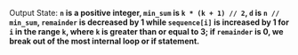 Output State: **`n` is a positive integer, `min_sum` is `k * (k + 1) // 2`, `d` is `n // min_sum`, `remainder` is decreased by 1 while `sequence[i]` is increased by 1 for `i` in the range `k`, where `k` is greater than or equal to 3; if `remainder` is 0, we break out of the most internal loop or if statement.**